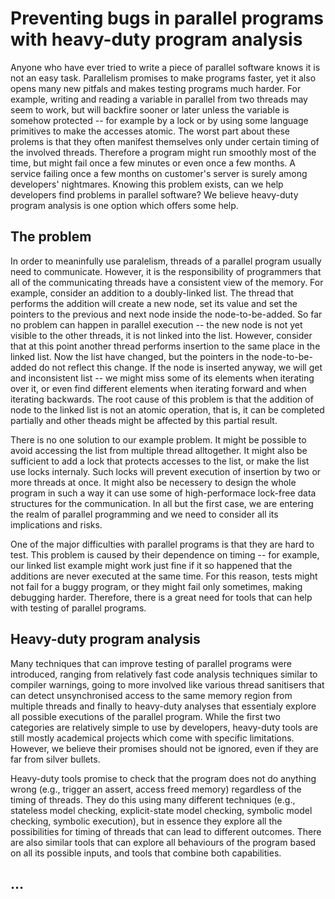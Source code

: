 # Preventing bugs in parallel programs with heavy-duty program analysis

Anyone who have ever tried to write a piece of parallel software knows it is not an easy task.
Parallelism promises to make programs faster, yet it also opens many new pitfals and makes testing programs much harder.
For example, writing and reading a variable in parallel from two threads may seem to work, but will backfire sooner or later unless the variable is somehow protected -- for example by a lock or by using some language primitives to make the accesses atomic.
The worst part about these prolems is that they often manifest themselves only under certain timing of the involved threads.
Therefore a program might run smoothly most of the time, but might fail once a few minutes or even once a few months.
A service failing once a few months on customer's server is surely among developers' nightmares.
Knowing this problem exists, can we help developers find problems in parallel software?
We believe heavy-duty program analysis is one option which offers some help.

## The problem

In order to meaninfully use paralelism, threads of a parallel program usually need to communicate.
However, it is the responsibility of programmers that all of the communicating threads have a consistent view of the memory.
For example, consider an addition to a doubly-linked list.
The thread that performs the addition will create a new node, set its value and set the pointers to the previous and next node inside the node-to-be-added.
So far no problem can happen in parallel execution -- the new node is not yet visible to the other threads, it is not linked into the list.
However, consider that at this point another thread performs insertion to the same place in the linked list.
Now the list have changed, but the pointers in the node-to-be-added do not reflect this change.
If the node is inserted anyway, we will get and inconsistent list -- we might miss some of its elements when iterating over it, or even find different elements when iterating forward and when iterating backwards.
The root cause of this problem is that the addition of node to the linked list is not an atomic operation, that is, it can be completed partially and other theads might be affected by this partial result.

There is no one solution to our example problem.
It might be possible to avoid accessing the list from multiple thread alltogether.
It might also be sufficient to add a lock that protects accesses to the list, or make the list use locks internaly.
Such locks will prevent execution of insertion by two or more threads at once.
It might also be necessery to design the whole program in such a way it can use some of high-performace lock-free data structures for the communication.
In all but the first case, we are entering the realm of parallel programming and we need to consider all its implications and risks.

One of the major difficulties with parallel programs is that they are hard to test.
This problem is caused by their dependence on timing -- for example, our linked list example might work just fine if it so happened that the additions are never executed at the same time.
For this reason, tests might not fail for a buggy program, or they might fail only sometimes, making debugging harder.
Therefore, there is a great need for tools that can help with testing of parallel programs.

## Heavy-duty program analysis

Many techniques that can improve testing of parallel programs were introduced, ranging from relatively fast code analysis techniques similar to compiler warnings, going to more involved like various thread sanitisers that can detect unsynchronised access to the same memory region from multiple threads and finally to heavy-duty analyses that essentialy explore all possible executions of the parallel program.
While the first two categories are relatively simple to use by developers, heavy-duty tools are still mostly academical projects which come with specific limitations.
However, we believe their promises should not be ignored, even if they are far from silver bullets.

Heavy-duty tools promise to check that the program does not do anything wrong (e.g., trigger an assert, access freed memory) regardless of the timing of threads.
They do this using many different techniques (e.g., stateless model checking, explicit-state model checking, symbolic model checking, symbolic execution), but in essence they explore all the possibilities for timing of threads that can lead to different outcomes.
There are also similar tools that can explore all behaviours of the program based on all its possible inputs, and tools that combine both capabilities.

## …